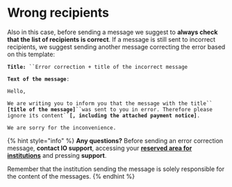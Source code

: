 # Wrong recipients

Also in this case, before sending a message we suggest to **always check that the list of recipients is correct**. If a message is still sent to incorrect recipients, we suggest sending another message correcting the error based on this template:

**`Title:`**` ``Error correction + title of the incorrect message`

**`Text of the message`**`:`

`Hello,`

`We are writing you to inform you that the message with the title`` `**`[title of the message]`**` ``was sent to you in error. Therefore please ignore its content`` `**`[, including the attached payment notice]`**`.`

`We are sorry for the inconvenience.`

{% hint style="info" %} **Any questions?** Before sending an error correction message, **contact IO support**, accessing your [**reserved area for institutions**](https://selfcare.pagopa.it/auth/login) and pressing **support**.

Remember that the institution sending the message is solely responsible for the content of the messages. {% endhint %}